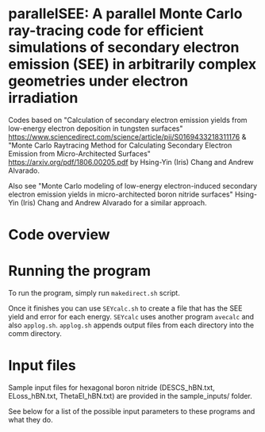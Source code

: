 # parallelSEE: A parallel Monte Carlo ray-tracing code for efficient simulations of secondary electron emission (SEE) in arbitrarily complex geometries under electron irradiation

Codes based on "Calculation of secondary electron emission yields from low-energy electron deposition in tungsten surfaces" https://www.sciencedirect.com/science/article/pii/S0169433218311176  & "Monte Carlo Raytracing Method for Calculating Secondary Electron Emission from Micro-Architected Surfaces" https://arxiv.org/pdf/1806.00205.pdf by Hsing-Yin (Iris) Chang and Andrew Alvarado.

Also see "Monte Carlo modeling of low-energy electron-induced secondary electron emission yields in micro-architected boron nitride surfaces" Hsing-Yin (Iris) Chang and Andrew Alvarado for a similar approach.

# Code overview

# Running the program
To run the program, simply run ```makedirect.sh``` script.

Once it finishes you can use ```SEYcalc.sh``` to create a file that has the SEE yield and error for each energy. ```SEYcalc``` uses another program ```avecalc``` and also ```applog.sh```. ```applog.sh``` appends output files from each directory into the comm directory. 

# Input files
Sample input files for hexagonal boron nitride (DESCS_hBN.txt, ELoss_hBN.txt, ThetaEl_hBN.txt) are provided in the sample_inputs/ folder.

See below for a list of the possible input parameters to these programs and what they do.
